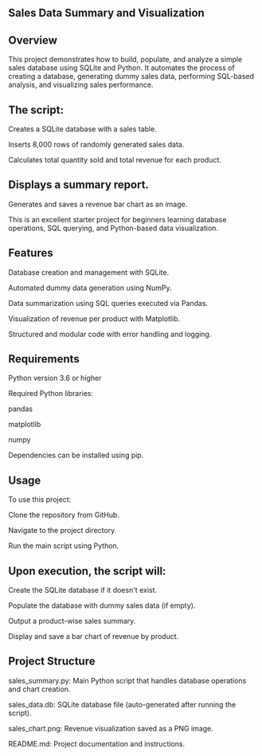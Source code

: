## Sales Data Summary and Visualization
## Overview
This project demonstrates how to build, populate, and analyze a simple sales database using SQLite and Python. It automates the process of creating a database, generating dummy sales data, performing SQL-based analysis, and visualizing sales performance.

## The script:

Creates a SQLite database with a sales table.

Inserts 8,000 rows of randomly generated sales data.

Calculates total quantity sold and total revenue for each product.

## Displays a summary report.

Generates and saves a revenue bar chart as an image.

This is an excellent starter project for beginners learning database operations, SQL querying, and Python-based data visualization.

## Features
Database creation and management with SQLite.

Automated dummy data generation using NumPy.

Data summarization using SQL queries executed via Pandas.

Visualization of revenue per product with Matplotlib.

Structured and modular code with error handling and logging.

## Requirements
Python version 3.6 or higher

Required Python libraries:

pandas

matplotlib

numpy

Dependencies can be installed using pip.

## Usage
To use this project:

Clone the repository from GitHub.

Navigate to the project directory.

Run the main script using Python.

## Upon execution, the script will:

Create the SQLite database if it doesn't exist.

Populate the database with dummy sales data (if empty).

Output a product-wise sales summary.

Display and save a bar chart of revenue by product.

## Project Structure
sales_summary.py: Main Python script that handles database operations and chart creation.

sales_data.db: SQLite database file (auto-generated after running the script).

sales_chart.png: Revenue visualization saved as a PNG image.

README.md: Project documentation and instructions.

